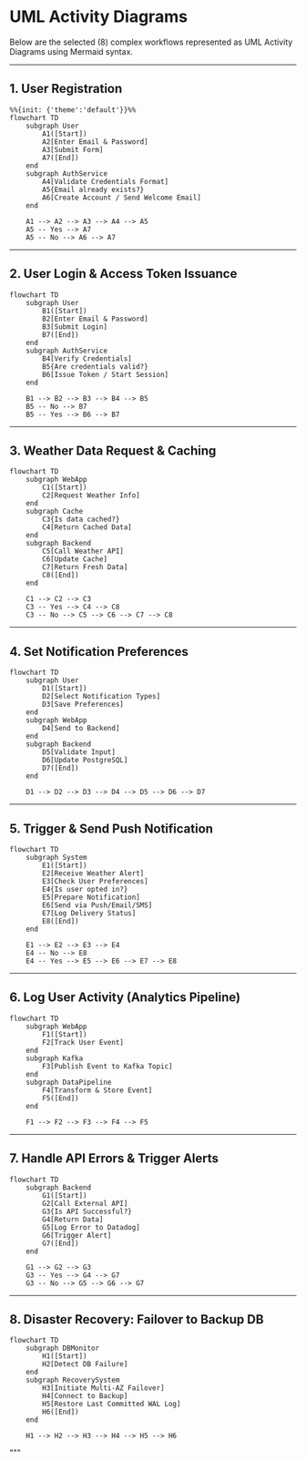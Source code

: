 # UML Activity Diagrams

Below are the selected (8) complex workflows represented as UML Activity Diagrams using Mermaid syntax.

---

## 1. User Registration

```mermaid
%%{init: {'theme':'default'}}%%
flowchart TD
    subgraph User
        A1([Start])
        A2[Enter Email & Password]
        A3[Submit Form]
        A7([End])
    end
    subgraph AuthService
        A4[Validate Credentials Format]
        A5{Email already exists?}
        A6[Create Account / Send Welcome Email]
    end

    A1 --> A2 --> A3 --> A4 --> A5
    A5 -- Yes --> A7
    A5 -- No --> A6 --> A7
```

---

## 2. User Login & Access Token Issuance

```mermaid
flowchart TD
    subgraph User
        B1([Start])
        B2[Enter Email & Password]
        B3[Submit Login]
        B7([End])
    end
    subgraph AuthService
        B4[Verify Credentials]
        B5{Are credentials valid?}
        B6[Issue Token / Start Session]
    end

    B1 --> B2 --> B3 --> B4 --> B5
    B5 -- No --> B7
    B5 -- Yes --> B6 --> B7
```

---

## 3. Weather Data Request & Caching

```mermaid
flowchart TD
    subgraph WebApp
        C1([Start])
        C2[Request Weather Info]
    end
    subgraph Cache
        C3{Is data cached?}
        C4[Return Cached Data]
    end
    subgraph Backend
        C5[Call Weather API]
        C6[Update Cache]
        C7[Return Fresh Data]
        C8([End])
    end

    C1 --> C2 --> C3
    C3 -- Yes --> C4 --> C8
    C3 -- No --> C5 --> C6 --> C7 --> C8
```

---

## 4. Set Notification Preferences

```mermaid
flowchart TD
    subgraph User
        D1([Start])
        D2[Select Notification Types]
        D3[Save Preferences]
    end
    subgraph WebApp
        D4[Send to Backend]
    end
    subgraph Backend
        D5[Validate Input]
        D6[Update PostgreSQL]
        D7([End])
    end

    D1 --> D2 --> D3 --> D4 --> D5 --> D6 --> D7
```

---

## 5. Trigger & Send Push Notification

```mermaid
flowchart TD
    subgraph System
        E1([Start])
        E2[Receive Weather Alert]
        E3[Check User Preferences]
        E4{Is user opted in?}
        E5[Prepare Notification]
        E6[Send via Push/Email/SMS]
        E7[Log Delivery Status]
        E8([End])
    end

    E1 --> E2 --> E3 --> E4
    E4 -- No --> E8
    E4 -- Yes --> E5 --> E6 --> E7 --> E8
```

---

## 6. Log User Activity (Analytics Pipeline)

```mermaid
flowchart TD
    subgraph WebApp
        F1([Start])
        F2[Track User Event]
    end
    subgraph Kafka
        F3[Publish Event to Kafka Topic]
    end
    subgraph DataPipeline
        F4[Transform & Store Event]
        F5([End])
    end

    F1 --> F2 --> F3 --> F4 --> F5
```

---

## 7. Handle API Errors & Trigger Alerts

```mermaid
flowchart TD
    subgraph Backend
        G1([Start])
        G2[Call External API]
        G3{Is API Successful?}
        G4[Return Data]
        G5[Log Error to Datadog]
        G6[Trigger Alert]
        G7([End])
    end

    G1 --> G2 --> G3
    G3 -- Yes --> G4 --> G7
    G3 -- No --> G5 --> G6 --> G7
```

---

## 8. Disaster Recovery: Failover to Backup DB

```mermaid
flowchart TD
    subgraph DBMonitor
        H1([Start])
        H2[Detect DB Failure]
    end
    subgraph RecoverySystem
        H3[Initiate Multi-AZ Failover]
        H4[Connect to Backup]
        H5[Restore Last Committed WAL Log]
        H6([End])
    end

    H1 --> H2 --> H3 --> H4 --> H5 --> H6
```

"""
